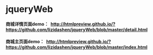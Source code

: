 # jqueryWeb

#### 商城详情页面demo：  http://htmlpreview.github.io/?https://github.com/lizidashen/jqueryWeb/blob/master/detail.html

#### 商城主页面demo：  http://htmlpreview.github.io/?https://github.com/lizidashen/jqueryWeb/blob/master/index.html

